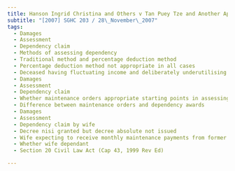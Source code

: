```yaml
---
title: Hanson Ingrid Christina and Others v Tan Puey Tze and Another Appeal 
subtitle: "[2007] SGHC 203 / 28\_November\_2007"
tags:
  - Damages
  - Assessment
  - Dependency claim
  - Methods of assessing dependency
  - Traditional method and percentage deduction method
  - Percentage deduction method not appropriate in all cases
  - Deceased having fluctuating income and deliberately underutilising established incomeearning skills
  - Damages
  - Assessment
  - Dependency claim
  - Whether maintenance orders appropriate starting points in assessing dependency
  - Difference between maintenance orders and dependency awards
  - Damages
  - Assessment
  - Dependency claim by wife
  - Decree nisi granted but decree absolute not issued
  - Wife expecting to receive monthly maintenance payments from former husband even after decree absolute issued
  - Whether wife dependant
  - Section 20 Civil Law Act (Cap 43, 1999 Rev Ed)

---
```


